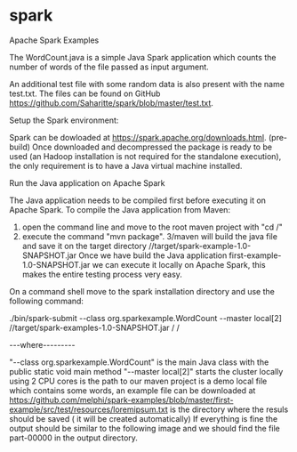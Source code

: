 # spark
Apache Spark Examples

The WordCount.java is a simple Java Spark application which counts the number of words of the file passed as
input argument. 

An additional test file with some random data is also present with the name test.txt. 
The files can be found on GitHub https://github.com/Saharitte/spark/blob/master/test.txt.

Setup the Spark environment:

Spark can be dowloaded at https://spark.apache.org/downloads.html. (pre-build)
Once downloaded and decompressed the package is ready to be used (an Hadoop installation is not required for the standalone execution), the only requirement is to have a Java virtual machine installed.

Run the Java application on Apache Spark

The Java application needs to be compiled first before executing it on Apache Spark. To compile the Java application from Maven:

1. open the command line and move to the root maven project with "cd /<path to the project root>"
2. execute the command "mvn package". 
3/maven will build the java file and save it on the target directory /<path to the project root>/target/spark-example-1.0-SNAPSHOT.jar
Once we have build the Java application first-example-1.0-SNAPSHOT.jar we can execute it locally on Apache Spark, this makes the entire testing process very easy.

On a command shell move to the spark installation directory and use the following command:

./bin/spark-submit --class org.sparkexample.WordCount --master local[2] /<path to maven project>/target/spark-examples-1.0-SNAPSHOT.jar /<path to a demo test file> /<path to output directory>

---where--------- 

"--class org.sparkexample.WordCount" is the main Java class with the public static void main method
"--master local[2]" starts the cluster locally using 2 CPU cores
<path to maven project> is the path to our maven project
<path to a demo test file> is a demo local file which contains some words, an example file can be downloaded at https://github.com/melphi/spark-examples/blob/master/first-example/src/test/resources/loremipsum.txt
<path to output directory> is the directory where the resuls should be saved ( it will be created  automatically)
If everything is fine the output should be similar to the following image and we should find the file part-00000 in the output directory.



